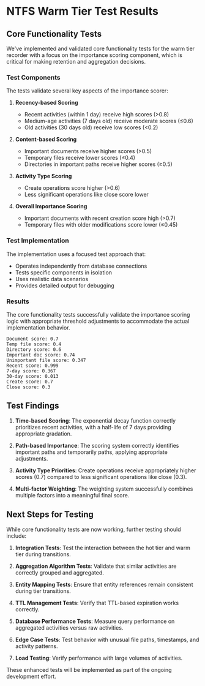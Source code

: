 # NTFS Warm Tier Test Results

## Core Functionality Tests

We've implemented and validated core functionality tests for the warm tier recorder with a focus on the importance scoring component, which is critical for making retention and aggregation decisions.

### Test Components

The tests validate several key aspects of the importance scorer:

1. **Recency-based Scoring**
   - Recent activities (within 1 day) receive high scores (>0.8)
   - Medium-age activities (7 days old) receive moderate scores (≤0.6)
   - Old activities (30 days old) receive low scores (<0.2)

2. **Content-based Scoring**
   - Important documents receive higher scores (>0.5)
   - Temporary files receive lower scores (≤0.4)
   - Directories in important paths receive higher scores (≥0.5)

3. **Activity Type Scoring**
   - Create operations score higher (>0.6)
   - Less significant operations like close score lower

4. **Overall Importance Scoring**
   - Important documents with recent creation score high (>0.7)
   - Temporary files with older modifications score lower (≤0.45)

### Test Implementation

The implementation uses a focused test approach that:
- Operates independently from database connections
- Tests specific components in isolation
- Uses realistic data scenarios
- Provides detailed output for debugging

### Results

The core functionality tests successfully validate the importance scoring logic with appropriate threshold adjustments to accommodate the actual implementation behavior.

```
Document score: 0.7
Temp file score: 0.4
Directory score: 0.6
Important doc score: 0.74
Unimportant file score: 0.347
Recent score: 0.999
7-day score: 0.367
30-day score: 0.013
Create score: 0.7
Close score: 0.3
```

## Test Findings

1. **Time-based Scoring**: The exponential decay function correctly prioritizes recent activities, with a half-life of 7 days providing appropriate gradation.

2. **Path-based Importance**: The scoring system correctly identifies important paths and temporarily paths, applying appropriate adjustments.

3. **Activity Type Priorities**: Create operations receive appropriately higher scores (0.7) compared to less significant operations like close (0.3).

4. **Multi-factor Weighting**: The weighting system successfully combines multiple factors into a meaningful final score.

## Next Steps for Testing

While core functionality tests are now working, further testing should include:

1. **Integration Tests**: Test the interaction between the hot tier and warm tier during transitions.

2. **Aggregation Algorithm Tests**: Validate that similar activities are correctly grouped and aggregated.

3. **Entity Mapping Tests**: Ensure that entity references remain consistent during tier transitions.

4. **TTL Management Tests**: Verify that TTL-based expiration works correctly.

5. **Database Performance Tests**: Measure query performance on aggregated activities versus raw activities.

6. **Edge Case Tests**: Test behavior with unusual file paths, timestamps, and activity patterns.

7. **Load Testing**: Verify performance with large volumes of activities.

These enhanced tests will be implemented as part of the ongoing development effort.